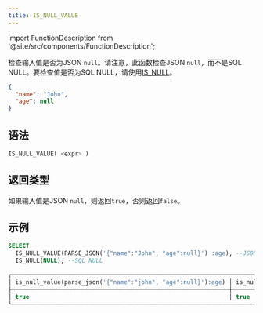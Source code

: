 ```yaml
---
title: IS_NULL_VALUE
---
```

import FunctionDescription from '@site/src/components/FunctionDescription';

<FunctionDescription description="引入或更新: v1.2.368"/>

检查输入值是否为JSON `null`。请注意，此函数检查JSON `null`，而不是SQL NULL。要检查值是否为SQL NULL，请使用[IS_NULL](../03-conditional-functions/is-null.md)。

```json title='JSON null 示例:'
{
  "name": "John",
  "age": null
}   
```

## 语法

```sql
IS_NULL_VALUE( <expr> )
```

## 返回类型

如果输入值是JSON `null`，则返回`true`，否则返回`false`。

## 示例

```sql
SELECT
  IS_NULL_VALUE(PARSE_JSON('{"name":"John", "age":null}') :age), --JSON null
  IS_NULL(NULL); --SQL NULL

┌──────────────────────────────────────────────────────────────────────────────┐
│ is_null_value(parse_json('{"name":"john", "age":null}'):age) │ is_null(null) │
├──────────────────────────────────────────────────────────────┼───────────────┤
│ true                                                         │ true          │
└──────────────────────────────────────────────────────────────────────────────┘
```